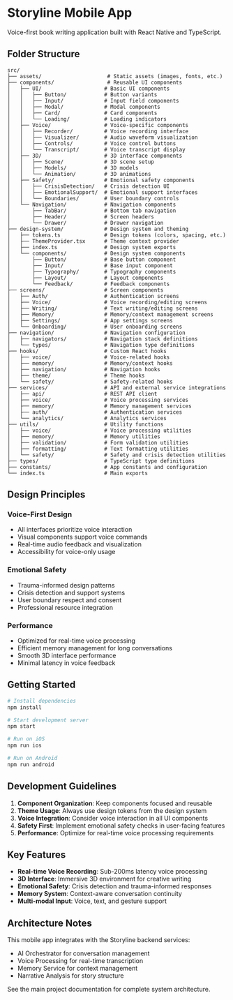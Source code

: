 # Storyline Mobile App

Voice-first book writing application built with React Native and TypeScript.

## Folder Structure

```
src/
├── assets/                     # Static assets (images, fonts, etc.)
├── components/                 # Reusable UI components
│   ├── UI/                    # Basic UI components
│   │   ├── Button/            # Button variants
│   │   ├── Input/             # Input field components
│   │   ├── Modal/             # Modal components
│   │   ├── Card/              # Card components
│   │   └── Loading/           # Loading indicators
│   ├── Voice/                 # Voice-specific components
│   │   ├── Recorder/          # Voice recording interface
│   │   ├── Visualizer/        # Audio waveform visualization
│   │   ├── Controls/          # Voice control buttons
│   │   └── Transcript/        # Voice transcript display
│   ├── 3D/                    # 3D interface components
│   │   ├── Scene/             # 3D scene setup
│   │   ├── Models/            # 3D models
│   │   └── Animation/         # 3D animations
│   ├── Safety/                # Emotional safety components
│   │   ├── CrisisDetection/   # Crisis detection UI
│   │   ├── EmotionalSupport/  # Emotional support interfaces
│   │   └── Boundaries/        # User boundary controls
│   └── Navigation/            # Navigation components
│       ├── TabBar/            # Bottom tab navigation
│       ├── Header/            # Screen headers
│       └── Drawer/            # Drawer navigation
├── design-system/             # Design system and theming
│   ├── tokens.ts              # Design tokens (colors, spacing, etc.)
│   ├── ThemeProvider.tsx      # Theme context provider
│   ├── index.ts               # Design system exports
│   └── components/            # Design system components
│       ├── Button/            # Base button component
│       ├── Input/             # Base input component
│       ├── Typography/        # Typography components
│       ├── Layout/            # Layout components
│       └── Feedback/          # Feedback components
├── screens/                   # Screen components
│   ├── Auth/                  # Authentication screens
│   ├── Voice/                 # Voice recording/editing screens
│   ├── Writing/               # Text writing/editing screens
│   ├── Memory/                # Memory/context management screens
│   ├── Settings/              # App settings screens
│   └── Onboarding/            # User onboarding screens
├── navigation/                # Navigation configuration
│   ├── navigators/            # Navigation stack definitions
│   └── types/                 # Navigation type definitions
├── hooks/                     # Custom React hooks
│   ├── voice/                 # Voice-related hooks
│   ├── memory/                # Memory/context hooks
│   ├── navigation/            # Navigation hooks
│   ├── theme/                 # Theme hooks
│   └── safety/                # Safety-related hooks
├── services/                  # API and external service integrations
│   ├── api/                   # REST API client
│   ├── voice/                 # Voice processing services
│   ├── memory/                # Memory management services
│   ├── auth/                  # Authentication services
│   └── analytics/             # Analytics services
├── utils/                     # Utility functions
│   ├── voice/                 # Voice processing utilities
│   ├── memory/                # Memory utilities
│   ├── validation/            # Form validation utilities
│   ├── formatting/            # Text formatting utilities
│   └── safety/                # Safety and crisis detection utilities
├── types/                     # TypeScript type definitions
├── constants/                 # App constants and configuration
└── index.ts                   # Main exports

```

## Design Principles

### Voice-First Design
- All interfaces prioritize voice interaction
- Visual components support voice commands
- Real-time audio feedback and visualization
- Accessibility for voice-only usage

### Emotional Safety
- Trauma-informed design patterns
- Crisis detection and support systems
- User boundary respect and consent
- Professional resource integration

### Performance
- Optimized for real-time voice processing
- Efficient memory management for long conversations
- Smooth 3D interface performance
- Minimal latency in voice feedback

## Getting Started

```bash
# Install dependencies
npm install

# Start development server
npm start

# Run on iOS
npm run ios

# Run on Android
npm run android
```

## Development Guidelines

1. **Component Organization**: Keep components focused and reusable
2. **Theme Usage**: Always use design tokens from the design system
3. **Voice Integration**: Consider voice interaction in all UI components
4. **Safety First**: Implement emotional safety checks in user-facing features
5. **Performance**: Optimize for real-time voice processing requirements

## Key Features

- **Real-time Voice Recording**: Sub-200ms latency voice processing
- **3D Interface**: Immersive 3D environment for creative writing
- **Emotional Safety**: Crisis detection and trauma-informed responses
- **Memory System**: Context-aware conversation continuity
- **Multi-modal Input**: Voice, text, and gesture support

## Architecture Notes

This mobile app integrates with the Storyline backend services:
- AI Orchestrator for conversation management
- Voice Processing for real-time transcription
- Memory Service for context management
- Narrative Analysis for story structure

See the main project documentation for complete system architecture.